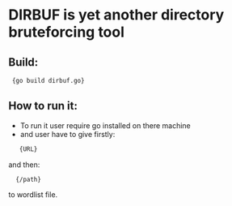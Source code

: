 # DIRBUF is yet another directory bruteforcing tool

## Build:
```bash
 {go build dirbuf.go} 
```

## How to run it:
- To run it user require go installed on there machine
- and user have to give firstly:
```bash
   {URL}
```
and then:
```bash
  {/path}
```
to wordlist file.
